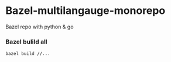 # Bazel-multilangauge-monorepo
Bazel repo with python &amp; go


### Bazel bulild all
  `bazel build //...`